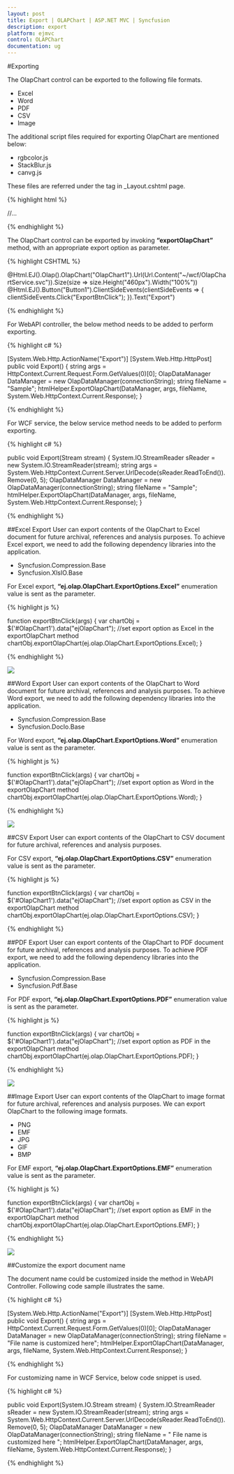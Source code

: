 ```yaml
---
layout: post
title: Export | OLAPChart | ASP.NET MVC | Syncfusion
description: export
platform: ejmvc
control: OLAPChart
documentation: ug
---
```


#Exporting

The OlapChart control can be exported to the following file formats.

* Excel
* Word
* PDF
* CSV
* Image

The additional script files required for exporting OlapChart are mentioned below:

* rgbcolor.js 
* StackBlur.js 
* canvg.js

These files are referred under the <head> tag in _Layout.cshtml page. 

{% highlight html %}

<head>
    //...
    <script type="text/javascript" src="http://gabelerner.github.io/canvg/rgbcolor.js"></script>
    <script type="text/javascript" src="http://gabelerner.github.io/canvg/StackBlur.js"></script>
    <script type="text/javascript" src="http://gabelerner.github.io/canvg/canvg.js"></script>
</head>   
    
{% endhighlight %}

The OlapChart control can be exported by invoking **“exportOlapChart”** method, with an appropriate export option as parameter.


{% highlight CSHTML %}

@Html.EJ().Olap().OlapChart("OlapChart1").Url(Url.Content("~/wcf/OlapChartService.svc")).Size(size => size.Height("460px").Width("100%"))
@Html.EJ().Button("Button1").ClientSideEvents(clientSideEvents => { clientSideEvents.Click("ExportBtnClick"); }).Text("Export")
<script type="text/javascript">
     function ExportBtnClick(args) {
         var chartObj = $('#OlapChart1').data("ejOlapChart");
         chartObj.exportOlapChart(ej.olap.OlapChart.ExportOptions.Excel);
     }
</script>                                       

{% endhighlight %}

For WebAPI controller, the below method needs to be added to perform exporting.

{% highlight c# %}

[System.Web.Http.ActionName("Export")]
[System.Web.Http.HttpPost]
public void Export() {
    string args = HttpContext.Current.Request.Form.GetValues(0)[0];
    OlapDataManager DataManager = new OlapDataManager(connectionString);
    string fileName = "Sample";
    htmlHelper.ExportOlapChart(DataManager, args, fileName, System.Web.HttpContext.Current.Response);
}

{% endhighlight %}

For WCF service, the below service method needs to be added to perform exporting.

{% highlight c# %}

public void Export(Stream stream) {
    System.IO.StreamReader sReader = new System.IO.StreamReader(stream);
    string args = System.Web.HttpContext.Current.Server.UrlDecode(sReader.ReadToEnd()).Remove(0, 5);
    OlapDataManager DataManager = new OlapDataManager(connectionString);
    string fileName = "Sample";
    htmlHelper.ExportOlapChart(DataManager, args, fileName, System.Web.HttpContext.Current.Response);
}

{% endhighlight %}

##Excel Export
User can export contents of the OlapChart to Excel document for future archival, references and analysis purposes. To achieve Excel export, we need to add the following dependency libraries into the application.

* Syncfusion.Compression.Base
* Syncfusion.XlsIO.Base

For Excel export, **“ej.olap.OlapChart.ExportOptions.Excel”** enumeration value is sent as the parameter.

{% highlight js %}

function exportBtnClick(args) {
   var chartObj = $('#OlapChart1').data("ejOlapChart");
   //set export option as Excel in the exportOlapChart method
   chartObj.exportOlapChart(ej.olap.OlapChart.ExportOptions.Excel);
}

{% endhighlight %}  

![](Export_images/Export_img1.png)

##Word Export
User can export contents of the OlapChart to Word document for future archival, references and analysis purposes. To achieve Word export, we need to add the following dependency libraries into the application.

* Syncfusion.Compression.Base
* Syncfusion.DocIo.Base

For Word export, **“ej.olap.OlapChart.ExportOptions.Word”** enumeration value is sent as the parameter.

{% highlight js %}

function exportBtnClick(args) {
   var chartObj = $('#OlapChart1').data("ejOlapChart");
   //set export option as Word in the exportOlapChart method
   chartObj.exportOlapChart(ej.olap.OlapChart.ExportOptions.Word);
}

{% endhighlight %}

![](Export_images/Export_img2.png)

##CSV Export
User can export contents of the OlapChart to CSV document for future archival, references and analysis purposes.

For CSV export, **“ej.olap.OlapChart.ExportOptions.CSV”** enumeration value is sent as the parameter.

{% highlight js %}

function exportBtnClick(args) {
   var chartObj = $('#OlapChart1').data("ejOlapChart");
   //set export option as CSV in the exportOlapChart method
   chartObj.exportOlapChart(ej.olap.OlapChart.ExportOptions.CSV);
}

{% endhighlight %}

##PDF Export
User can export contents of the OlapChart to PDF document for future archival, references and analysis purposes. To achieve PDF export, we need to add the following dependency libraries into the application.

* Syncfusion.Compression.Base
* Syncfusion.Pdf.Base

For PDF export, **“ej.olap.OlapChart.ExportOptions.PDF”** enumeration value is sent as the parameter.

{% highlight js %}

function exportBtnClick(args) {
   var chartObj = $('#OlapChart1').data("ejOlapChart");
   //set export option as PDF in the exportOlapChart method
   chartObj.exportOlapChart(ej.olap.OlapChart.ExportOptions.PDF);
}

{% endhighlight %} 

![](Export_images/Export_img3.png)

##Image Export
User can export contents of the OlapChart to image format for future archival, references and analysis purposes. We can export OlapChart to the following image formats.

* PNG
* EMF
* JPG
* GIF
* BMP

For EMF export, **“ej.olap.OlapChart.ExportOptions.EMF”** enumeration value is sent as the parameter.

{% highlight js %}

function exportBtnClick(args) {
   var chartObj = $('#OlapChart1').data("ejOlapChart");
   //set export option as EMF in the exportOlapChart method
   chartObj.exportOlapChart(ej.olap.OlapChart.ExportOptions.EMF);
}


{% endhighlight %}  

![](Export_images/Export_img4.png)

##Customize the export document name

The document name could be customized inside the method in WebAPI Controller. Following code sample illustrates the same.

{% highlight c# %}

[System.Web.Http.ActionName("Export")]
[System.Web.Http.HttpPost]
public void Export() {
    string args = HttpContext.Current.Request.Form.GetValues(0)[0];
    OlapDataManager DataManager = new OlapDataManager(connectionString);
    string fileName = "File name is customized here";
    htmlHelper.ExportOlapChart(DataManager, args, fileName, System.Web.HttpContext.Current.Response);
}

{% endhighlight %}

For customizing name in WCF Service, below code snippet is used.

{% highlight c# %}

public void Export(System.IO.Stream stream) {
    System.IO.StreamReader sReader = new System.IO.StreamReader(stream);
    string args = System.Web.HttpContext.Current.Server.UrlDecode(sReader.ReadToEnd()).Remove(0, 5);
    OlapDataManager DataManager = new OlapDataManager(connectionString);
    string fileName = " File name is customized here ";
    htmlHelper.ExportOlapChart(DataManager, args, fileName, System.Web.HttpContext.Current.Response);
}

{% endhighlight %}
